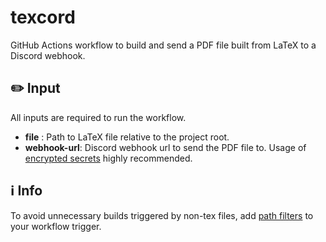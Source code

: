# texcord
GitHub Actions workflow to build and send a PDF file built from LaTeX to a Discord webhook.

## :pencil2: Input
All inputs are required to run the workflow.
- **file** : Path to LaTeX file relative to the project root.
- **webhook-url**: Discord webhook url to send the PDF file to. Usage of [encrypted secrets](https://docs.github.com/en/actions/reference/encrypted-secrets) highly recommended.

## ℹ️ Info
To avoid unnecessary builds triggered by non-tex files, add [path filters](https://docs.github.com/en/actions/reference/workflow-syntax-for-github-actions#onpushpull_requestpaths) to your workflow trigger.
